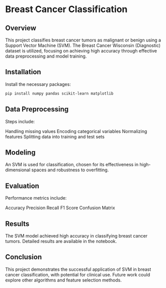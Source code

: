 # Breast Cancer Classification

## Overview
This project classifies breast cancer tumors as malignant or benign using a Support Vector Machine (SVM). The Breast Cancer Wisconsin (Diagnostic) dataset is utilized, focusing on achieving high accuracy through effective data preprocessing and model training.

## Installation
Install the necessary packages:
```bash
pip install numpy pandas scikit-learn matplotlib
```

## Data Preprocessing
Steps include:

Handling missing values
Encoding categorical variables
Normalizing features
Splitting data into training and test sets

## Modeling
An SVM is used for classification, chosen for its effectiveness in high-dimensional spaces and robustness to overfitting.

## Evaluation
Performance metrics include:

Accuracy
Precision
Recall
F1 Score
Confusion Matrix

## Results
The SVM model achieved high accuracy in classifying breast cancer tumors. Detailed results are available in the notebook.

## Conclusion
This project demonstrates the successful application of SVM in breast cancer classification, with potential for clinical use. Future work could explore other algorithms and feature selection methods.

